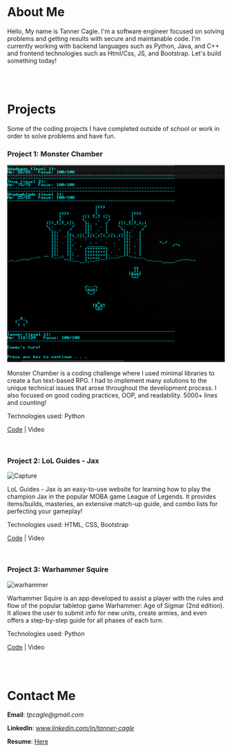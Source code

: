 # About Me

Hello, My name is Tanner Cagle. I'm a software engineer focused on solving problems and getting results with secure and maintanable code. I'm currently working with backend languages such as Python, Java, and C++ and frontend technologies such as Html/Css, JS, and Bootstrap. Let's build something today!

<br><br>

# Projects

Some of the coding projects I have completed outside of school or work in order to solve problems and have fun.

### Project 1: Monster Chamber

![fantasy image](https://github.com/tanner-cagle/business-portfolio/blob/main/MC%20Screenshots/big-battle.PNG)

Monster Chamber is a coding challenge where I used minimal libraries to create a fun text-based RPG. I had to implement many solutions to the unique technical issues that arose throughout the development process. I also focused on good coding practices, OOP, and readability. 5000+ lines and counting!

Technologies used: Python

[Code](https://github.com/tanner-cagle/monster-chamber.git) | Video

<br>

### Project 2: LoL Guides - Jax

<img width="944" alt="Capture" src="https://user-images.githubusercontent.com/104815369/167212383-906941c0-e417-404e-8763-dd0173ce4471.PNG">

LoL Guides - Jax is an easy-to-use website for learning how to play the champion Jax in the popular MOBA game League of Legends. It provides items/builds, masteries, an extensive match-up guide, and combo lists for perfecting your gameplay!

Technologies used: HTML, CSS, Bootstrap

[Code](https://github.com/tanner-cagle/lol-guides-jax.git) | Video

<br>

### Project 3: Warhammer Squire

![warhammer](https://user-images.githubusercontent.com/104815369/167212672-0b421e11-46f8-47c4-8546-28ffeb20cc8e.jpg)

Warhammer Squire is an app developed to assist a player with the rules and flow of the popular tabletop game Warhammer: Age of Sigmar (2nd edition). It allows the user to submit info for new units, create armies, and even offers a step-by-step guide for all phases of each turn.

Technologies used: Python

[Code](https://github.com/tanner-cagle/warhammer-butler.git) | Video

<br><br>

# Contact Me

**Email**: _tpcagle@gmail.com_

**LinkedIn**: _www.linkedin.com/in/tanner-cagle_

**Resume**: [Here](https://github.com/tanner-cagle/business-portfolio/blob/main/Tanner_Cagle_Resume.PDF)
